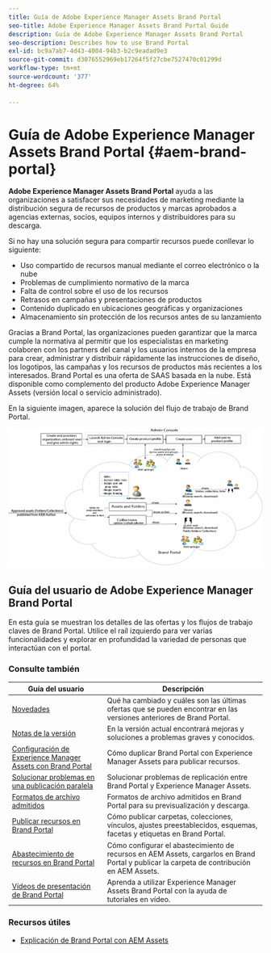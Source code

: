 ```yaml
---
title: Guía de Adobe Experience Manager Assets Brand Portal
seo-title: Adobe Experience Manager Assets Brand Portal Guide
description: Guía de Adobe Experience Manager Assets Brand Portal
seo-description: Describes how to use Brand Portal
exl-id: bc9a7ab7-4d43-4004-94b3-b2c9eadad9e3
source-git-commit: d3076552969eb17264f5f27cbe7527470c01299d
workflow-type: tm+mt
source-wordcount: '377'
ht-degree: 64%

---
```


# Guía de Adobe Experience Manager Assets Brand Portal {#aem-brand-portal}

**Adobe Experience Manager Assets Brand Portal** ayuda a las organizaciones a satisfacer sus necesidades de marketing mediante la distribución segura de recursos de productos y marcas aprobados a agencias externas, socios, equipos internos y distribuidores para su descarga.

Si no hay una solución segura para compartir recursos puede conllevar lo siguiente:

* Uso compartido de recursos manual mediante el correo electrónico o la nube
* Problemas de cumplimiento normativo de la marca
* Falta de control sobre el uso de los recursos
* Retrasos en campañas y presentaciones de productos
* Contenido duplicado en ubicaciones geográficas y organizaciones
* Almacenamiento sin protección de los recursos antes de su lanzamiento

Gracias a Brand Portal, las organizaciones pueden garantizar que la marca cumple la normativa al permitir que los especialistas en marketing colaboren con los partners del canal y los usuarios internos de la empresa para crear, administrar y distribuir rápidamente las instrucciones de diseño, los logotipos, las campañas y los recursos de productos más recientes a los interesados.
Brand Portal es una oferta de SAAS basada en la nube. Está disponible como complemento del producto Adobe Experience Manager Assets (versión local o servicio administrado).

En la siguiente imagen, aparece la solución del flujo de trabajo de Brand Portal.

![](assets/BPWorkflow1.png)

## Guía del usuario de Adobe Experience Manager Brand Portal

En esta guía se muestran los detalles de las ofertas y los flujos de trabajo claves de Brand Portal. Utilice el raíl izquierdo para ver varias funcionalidades y explorar en profundidad la variedad de personas que interactúan con el portal.

### Consulte también

| Guía del usuario | Descripción |
|--- |---|
| [Novedades](whats-new.md) | Qué ha cambiado y cuáles son las últimas ofertas que se pueden encontrar en las versiones anteriores de Brand Portal. |
| [Notas de la versión](brand-portal-release-notes.md) | En la versión actual encontrará mejoras y soluciones a problemas graves y conocidos. |
| [Configuración de Experience Manager Assets con Brand Portal](../using/configure-aem-assets-with-brand-portal.md) | Cómo duplicar Brand Portal con Experience Manager Assets para publicar recursos. |
| [Solucionar problemas en una publicación paralela](troubleshoot-parallel-publishing.md) | Solucionar problemas de replicación entre Brand Portal y Experience Manager Assets. |
| [Formatos de archivo admitidos](brand-portal-supported-formats.md) | Formatos de archivo admitidos en Brand Portal para su previsualización y descarga. |
| [Publicar recursos en Brand Portal](brand-portal-sharing-folders.md) | Cómo publicar carpetas, colecciones, vínculos, ajustes preestablecidos, esquemas, facetas y etiquetas en Brand Portal. |
| [Abastecimiento de recursos en Brand Portal](brand-portal-asset-sourcing.md) | Cómo configurar el abastecimiento de recursos en AEM Assets, cargarlos en Brand Portal y publicar la carpeta de contribución en AEM Assets. |
| [Vídeos de presentación de Brand Portal](https://experienceleague.adobe.com/?lang=en&amp;tag=Brand+Portal#recommended/solutions/experience-manager) | Aprenda a utilizar Experience Manager Assets Brand Portal con la ayuda de tutoriales en vídeo. |

### Recursos útiles

* [Explicación de Brand Portal con AEM Assets](https://experienceleague.adobe.com/docs/experience-manager-brand-portal/using/home.html)
